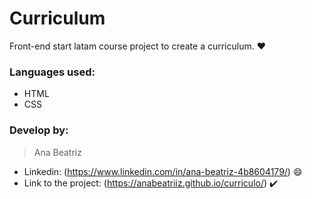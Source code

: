 # Curriculum

Front-end start latam course project to create a curriculum. ❤️

### Languages used:

  - HTML
  - CSS
  
### Develop by:
   > Ana Beatriz 
 - Linkedin: (https://www.linkedin.com/in/ana-beatriz-4b8604179/) 😄
 - Link to the project: (https://anabeatriiz.github.io/curriculo/) ✔️